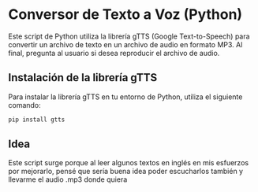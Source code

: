 # Conversor de Texto a Voz (Python)

Este script de Python utiliza la librería gTTS (Google Text-to-Speech) para convertir un archivo de texto en un archivo de audio en formato MP3. Al final, pregunta al usuario si desea reproducir el archivo de audio.

## Instalación de la librería gTTS

Para instalar la librería gTTS en tu entorno de Python, utiliza el siguiente comando:

```bash
pip install gtts
```

## Idea

Este script surge porque al leer algunos textos en inglés en mis esfuerzos por mejorarlo, pensé que sería buena idea poder escucharlos también y llevarme el audio .mp3 donde quiera